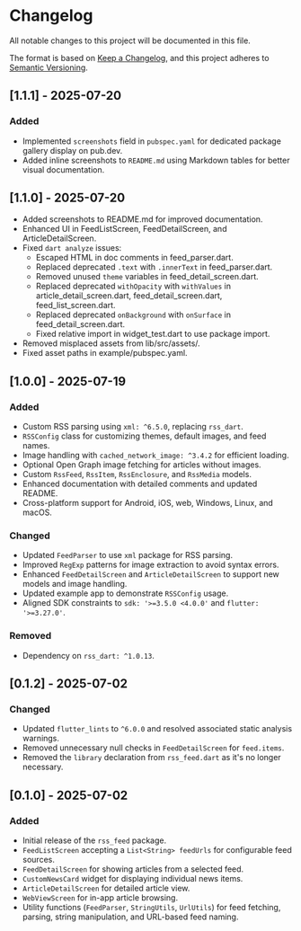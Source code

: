 # Changelog

All notable changes to this project will be documented in this file.

The format is based on [Keep a Changelog](https://keepachangelog.com/en/1.1.0/), and this project adheres to [Semantic Versioning](https://semver.org/spec/v2.0.0.html).

## [1.1.1] - 2025-07-20
### Added
- Implemented `screenshots` field in `pubspec.yaml` for dedicated package gallery display on pub.dev.
- Added inline screenshots to `README.md` using Markdown tables for better visual documentation.



## [1.1.0] - 2025-07-20

- Added screenshots to README.md for improved documentation.
- Enhanced UI in FeedListScreen, FeedDetailScreen, and ArticleDetailScreen.
- Fixed `dart analyze` issues:
    - Escaped HTML in doc comments in feed_parser.dart.
    - Replaced deprecated `.text` with `.innerText` in feed_parser.dart.
    - Removed unused `theme` variables in feed_detail_screen.dart.
    - Replaced deprecated `withOpacity` with `withValues` in article_detail_screen.dart, feed_detail_screen.dart, feed_list_screen.dart.
    - Replaced deprecated `onBackground` with `onSurface` in feed_detail_screen.dart.
    - Fixed relative import in widget_test.dart to use package import.
- Removed misplaced assets from lib/src/assets/.
- Fixed asset paths in example/pubspec.yaml.


## [1.0.0] - 2025-07-19

### Added
- Custom RSS parsing using `xml: ^6.5.0`, replacing `rss_dart`.
- `RSSConfig` class for customizing themes, default images, and feed names.
- Image handling with `cached_network_image: ^3.4.2` for efficient loading.
- Optional Open Graph image fetching for articles without images.
- Custom `RssFeed`, `RssItem`, `RssEnclosure`, and `RssMedia` models.
- Enhanced documentation with detailed comments and updated README.
- Cross-platform support for Android, iOS, web, Windows, Linux, and macOS.

### Changed
- Updated `FeedParser` to use `xml` package for RSS parsing.
- Improved `RegExp` patterns for image extraction to avoid syntax errors.
- Enhanced `FeedDetailScreen` and `ArticleDetailScreen` to support new models and image handling.
- Updated example app to demonstrate `RSSConfig` usage.
- Aligned SDK constraints to `sdk: '>=3.5.0 <4.0.0'` and `flutter: '>=3.27.0'`.

### Removed
- Dependency on `rss_dart: ^1.0.13`.

## [0.1.2] - 2025-07-02

### Changed
- Updated `flutter_lints` to `^6.0.0` and resolved associated static analysis warnings.
- Removed unnecessary null checks in `FeedDetailScreen` for `feed.items`.
- Removed the `library` declaration from `rss_feed.dart` as it's no longer necessary.

## [0.1.0] - 2025-07-02

### Added
- Initial release of the `rss_feed` package.
- `FeedListScreen` accepting a `List<String> feedUrls` for configurable feed sources.
- `FeedDetailScreen` for showing articles from a selected feed.
- `CustomNewsCard` widget for displaying individual news items.
- `ArticleDetailScreen` for detailed article view.
- `WebViewScreen` for in-app article browsing.
- Utility functions (`FeedParser`, `StringUtils`, `UrlUtils`) for feed fetching, parsing, string manipulation, and URL-based feed naming.

